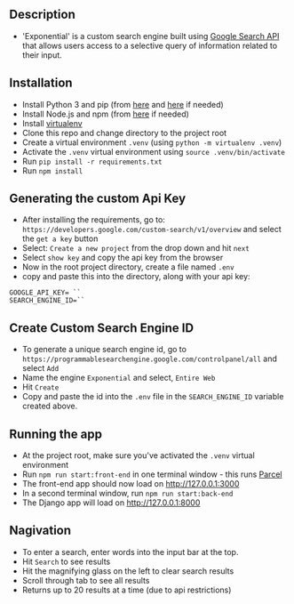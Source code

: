 ## Description
- 'Exponential' is a custom search engine built using [Google Search API](https://developers.google.com/custom-search/v1/using_rest) that allows users access to a selective query of information related to their input.

## Installation

- Install Python 3 and pip (from [here](https://www.python.org/downloads/) and [here](https://pip.pypa.io/en/stable/installing/) if needed)
- Install Node.js and npm (from [here](https://nodejs.org/en/download/) if needed)
- Install [virtualenv](https://virtualenv.pypa.io/en/stable/installation/)
- Clone this repo and change directory to the project root
- Create a virtual environment `.venv` (using `python -m virtualenv .venv`)
- Activate the `.venv` virtual environment using `source .venv/bin/activate`
- Run `pip install -r requirements.txt`
- Run `npm install`

## Generating the custom Api Key
- After installing the requirements, go to: `https://developers.google.com/custom-search/v1/overview` and select the `get a key` button
- Select: `Create a new project` from the drop down and hit `next`
- Select `show key` and copy the api key from the browser
- Now in the root project directory, create a file named `.env`
- copy and paste this into the directory, along with your api key: 
 ```shell 
 GOOGLE_API_KEY= ``
 SEARCH_ENGINE_ID=``
 ``` 

## Create Custom Search Engine ID
- To generate a unique search engine id, go to `https://programmablesearchengine.google.com/controlpanel/all` and select `Add`
- Name the engine `Exponential` and select, `Entire Web`
- Hit `Create`
- Copy and paste the id into the `.env` file in the `SEARCH_ENGINE_ID` variable created above.
 

## Running the app
- At the project root, make sure you've activated the `.venv` virtual environment
- Run `npm run start:front-end` in one terminal window - this runs [Parcel](https://parceljs.org/) 
- The front-end app should now load on http://127.0.0.1:3000
- In a second terminal window, run `npm run start:back-end` 
- The Django app will load on http://127.0.0.1:8000 

## Nagivation 
- To enter a search, enter words into the input bar at the top. 
- Hit `Search` to see results
- Hit the magnifying glass on the left to clear search results 
- Scroll through tab to see all results 
- Returns up to 20 results at a time (due to api restrictions)